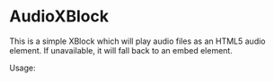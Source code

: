 AudioXBlock
===========

This is a simple XBlock which will play audio files as an HTML5 audio
element. If unavailable, it will fall back to an embed element.

Usage: 

<audio src="http://server.tld/static/song.mp3">
